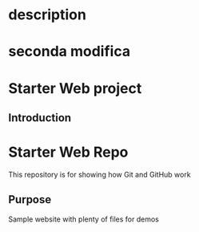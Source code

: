 # description
# seconda modifica
# Starter Web project
## Introduction
# Starter Web Repo

This repository is for showing how Git and GitHub work

## Purpose

Sample website with plenty of files for demos